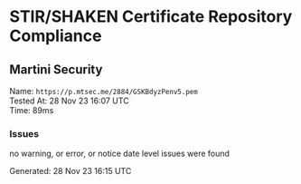 # STIR/SHAKEN Certificate Repository Compliance

## Martini Security

Name: `https://p.mtsec.me/2884/GSKBdyzPenv5.pem`\
Tested At: 28 Nov 23 16:07 UTC\
Time: 89ms

### Issues

no warning, or error, or notice date level issues were found

Generated: 28 Nov 23 16:15 UTC